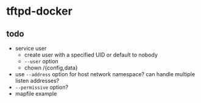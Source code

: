 # tftpd-docker

## todo
* service user
  * create user with a specified UID or default to nobody
  * `--user` option
  * chown /{config,data}
* use `--address` option for host network namespace? can handle multiple listen addresses?
* `--permissive` option?
* mapfile example

